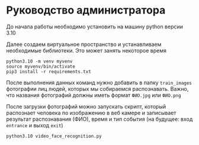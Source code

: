 # Руководство администратора

До начала работы необходимо установить на машину python версии 3.10

Далее создаем виртуальное пространство и устанавливаем необходимые библиотеки. Это может занять некоторое время
```
python3.10 -m venv myvenv
source myvenv/bin/activate
pip3 install -r requirements.txt 
```

После выполнения данных команд нужно добавить в папку `train_images` 
фотографии лиц людей, которых мы собираемся распознавать. Важно, что 
названия фотографий должны иметь формат `ФИО.jpg` или `ФИО.png` 

После загрузки фотографий можно запускать скрипт, который распознает 
человека по изображению в веб камере и записывает результат распознавания (ФИО),
время и тип события (на будущее: вход `entrance` и выход `exit`)

```
python3.10 video_face_recognition.py
```
